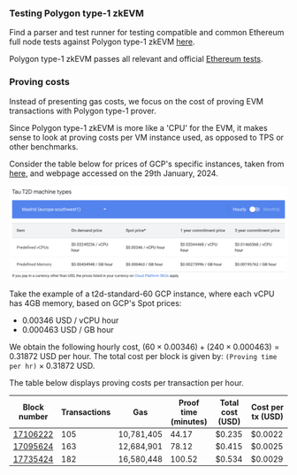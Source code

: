 ### Testing Polygon type-1 zkEVM 

Find a parser and test runner for testing compatible and common Ethereum full node tests against Polygon type-1 zkEVM [here](https://github.com/0xPolygonZero/evm-tests).

Polygon type-1 zkEVM passes all relevant and official [Ethereum tests](https://github.com/ethereum/tests/).

### Proving costs

Instead of presenting gas costs, we focus on the cost of proving EVM transactions with Polygon type-1 prover.

Since Polygon type-1 zkEVM is more like a 'CPU' for the EVM, it makes sense to look at proving costs per VM instance used, as opposed to TPS or other benchmarks.

Consider the table below for prices of GCP's specific instances, taken from [here](https://cloud.google.com/compute/all-pricing), and webpage accessed on the 29th January, 2024. 

![Figure: GCP's vm instance price](../../img/learn/gcp-vm-instance-price.png)

Take the example of a t2d-standard-60 GCP instance, where each vCPU has 4GB memory, based on GCP's Spot prices:

- 0.00346 USD / vCPU hour
- 0.000463 USD / GB hour

We obtain the following hourly cost, $(60 \times 0.00346) + (240 \times 0.000463) = 0.31872$ USD per hour. 
The total cost per block is given by: $\texttt{(Proving time per hr)} \times 0.31872$ USD.

The table below displays proving costs per transaction per hour.

| Block number                                    | Transactions | Gas        | Proof time (minutes) | Total cost (USD) | Cost per tx (USD)|
| ----------------------------------------------- | ------------ | ---------- | -------------------- | ---------- | ----------- |
| [17106222](https://etherscan.io/block/17106222) | 105          | 10,781,405 | 44.17                | $0.235     | $0.0022     |
| [17095624](https://etherscan.io/block/17095624) | 163          | 12,684,901 | 78.12                | $0.415     | $0.0025     |
| [17735424](https://etherscan.io/block/17735424) | 182          | 16,580,448 | 100.52               | $0.534     | $0.0029     |
